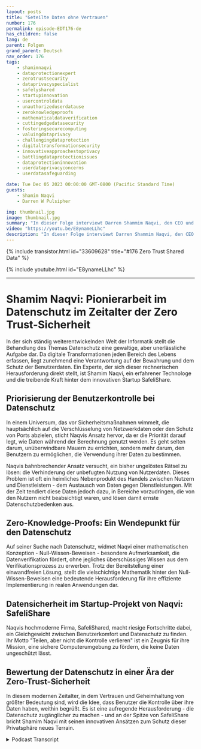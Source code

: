 ```yaml
---
layout: posts
title: "Geteilte Daten ohne Vertrauen"
number: 176
permalink: episode-EDT176-de
has_children: false
lang: de
parent: Folgen
grand_parent: Deutsch
nav_order: 176
tags:
    - shamimnaqvi
    - dataprotectionexpert
    - zerotrustsecurity
    - dataprivacyspecialist
    - safelyshared
    - startupinnovation
    - usercontroldata
    - unauthorizeduserdatause
    - zeroknowledgeproofs
    - mathematicaldataverification
    - cuttingedgedatasecurity
    - fosteringsecurecomputing
    - valuingdataprivacy
    - challengingdataprotection
    - digitaltransformationsecurity
    - innovativeapproachestoprivacy
    - battlingdataprotectionissues
    - dataprotectioninnovation
    - userdataprivacyconcerns
    - userdatasafeguarding

date: Tue Dec 05 2023 00:00:00 GMT-0800 (Pacific Standard Time)
guests:
    - Shamim Naqvi
    - Darren W Pulsipher

img: thumbnail.jpg
image: thumbnail.jpg
summary: "In dieser Folge interviewt Darren Shammim Naqvi, den CEO und Gründer von SafelyShare, über das Management und die Sicherung von Daten in gemeinsamen und kollaborativen Umgebungen mit Hilfe des Zero-Trust-Datenmodells."
video: "https://youtu.be/E8ynameLLhc"
description: "In dieser Folge interviewt Darren Shammim Naqvi, den CEO und Gründer von SafelyShare, über das Management und die Sicherung von Daten in gemeinsamen und kollaborativen Umgebungen mit Hilfe des Zero-Trust-Datenmodells."
---
```


<div>
{% include transistor.html id="33609628" title="#176 Zero Trust Shared Data" %}

{% include youtube.html id="E8ynameLLhc" %}
</div>

---

# Shamim Naqvi: Pionierarbeit im Datenschutz im Zeitalter der Zero Trust-Sicherheit

In der sich ständig weiterentwickelnden Welt der Informatik stellt die Behandlung des Themas Datenschutz eine gewaltige, aber unerlässliche Aufgabe dar. Da digitale Transformationen jeden Bereich des Lebens erfassen, liegt zunehmend eine Verantwortung auf der Bewahrung und dem Schutz der Benutzerdaten. Ein Experte, der sich dieser rechnerischen Herausforderung direkt stellt, ist Shamim Naqvi, ein erfahrener Technologe und die treibende Kraft hinter dem innovativen Startup SafeliShare.


## Priorisierung der Benutzerkontrolle bei Datenschutz

In einem Universum, das vor Sicherheitsmaßnahmen wimmelt, die hauptsächlich auf die Verschlüsselung von Netzwerkdaten oder den Schutz von Ports abzielen, sticht Naqvis Ansatz hervor, da er die Priorität darauf legt, wie Daten während der Berechnung genutzt werden. Es geht selten darum, unüberwindbare Mauern zu errichten, sondern mehr darum, den Benutzern zu ermöglichen, die Verwendung ihrer Daten zu bestimmen.

Naqvis bahnbrechender Ansatz versucht, ein bisher ungelöstes Rätsel zu lösen: die Verhinderung der unbefugten Nutzung von Nutzerdaten. Dieses Problem ist oft ein heimliches Nebenprodukt des Handels zwischen Nutzern und Dienstleistern - dem Austausch von Daten gegen Dienstleistungen. Mit der Zeit tendiert diese Daten jedoch dazu, in Bereiche vorzudringen, die von den Nutzern nicht beabsichtigt waren, und lösen damit ernste Datenschutzbedenken aus.

## Zero-Knowledge-Proofs: Ein Wendepunkt für den Datenschutz

Auf seiner Suche nach Datenschutz, widmet Naqvi einer mathematischen Konzeption - Null-Wissen-Beweisen - besondere Aufmerksamkeit, die Datenverifikation fördert, ohne jegliches überschüssiges Wissen aus dem Verifikationsprozess zu erwerben. Trotz der Bereitstellung einer einwandfreien Lösung, stellt die vielschichtige Mathematik hinter den Null-Wissen-Beweisen eine bedeutende Herausforderung für ihre effiziente Implementierung in realen Anwendungen dar.

## Datensicherheit im Startup-Projekt von Naqvi: SafeliShare

Naqvis hochmoderne Firma, SafeliShared, macht riesige Fortschritte dabei, ein Gleichgewicht zwischen Benutzerkomfort und Datenschutz zu finden. Ihr Motto "Teilen, aber nicht die Kontrolle verlieren" ist ein Zeugnis für ihre Mission, eine sichere Computerumgebung zu fördern, die keine Daten ungeschützt lässt.

## Bewertung der Datenschutz in einer Ära der Zero-Trust-Sicherheit

In diesem modernen Zeitalter, in dem Vertrauen und Geheimhaltung von größter Bedeutung sind, wird die Idee, dass Benutzer die Kontrolle über ihre Daten haben, weithin begrüßt. Es ist eine aufregende Herausforderung - die Datenschutz zugänglicher zu machen - und an der Spitze von SafeliShare bricht Shamim Naqvi mit seinen innovativen Ansätzen zum Schutz dieser Privatsphäre neues Terrain.



<details>
<summary> Podcast Transcript </summary>

<p></p>

</details>

